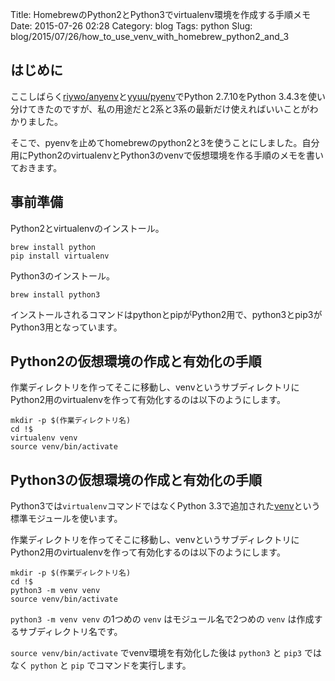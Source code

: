 Title: HomebrewのPython2とPython3でvirtualenv環境を作成する手順メモ
Date: 2015-07-26 02:28
Category: blog
Tags: python
Slug: blog/2015/07/26/how_to_use_venv_with_homebrew_python2_and_3

## はじめに
ここしばらく[riywo/anyenv](https://github.com/riywo/anyenv)と[yyuu/pyenv](https://github.com/yyuu/pyenv)でPython 2.7.10をPython 3.4.3を使い分けてきたのですが、私の用途だと2系と3系の最新だけ使えればいいことがわかりました。

そこで、pyenvを止めてhomebrewのpython2と3を使うことにしました。自分用にPython2のvirtualenvとPython3のvenvで仮想環境を作る手順のメモを書いておきます。

## 事前準備

Python2とvirtualenvのインストール。

```
brew install python
pip install virtualenv
```

Python3のインストール。

```
brew install python3
```

インストールされるコマンドはpythonとpipがPython2用で、python3とpip3がPython3用となっています。

## Python2の仮想環境の作成と有効化の手順

作業ディレクトリを作ってそこに移動し、venvというサブディレクトリにPython2用のvirtualenvを作って有効化するのは以下のようにします。

```
mkdir -p $(作業ディレクトリ名)
cd !$
virtualenv venv
source venv/bin/activate
```

## Python3の仮想環境の作成と有効化の手順

Python3では`virtualenv`コマンドではなくPython 3.3で追加された[venv](https://docs.python.org/3/library/venv.html?highlight=venv#module-venv)という標準モジュールを使います。

作業ディレクトリを作ってそこに移動し、venvというサブディレクトリにPython2用のvirtualenvを作って有効化するのは以下のようにします。

```
mkdir -p $(作業ディレクトリ名)
cd !$
python3 -m venv venv
source venv/bin/activate
```

`python3 -m venv venv` の1つめの `venv` はモジュール名で2つめの `venv` は作成するサブディレクトリ名です。

`source venv/bin/activate` でvenv環境を有効化した後は `python3` と `pip3` ではなく `python` と `pip` でコマンドを実行します。
